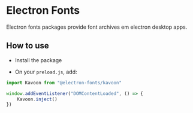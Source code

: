 # Electron Fonts

Electron fonts packages provide font archives em electron desktop apps.

## How to use

* Install the package

* On your `preload.js`, add:

```ts
import Kavoon from "@electron-fonts/kavoon"

window.addEventListener("DOMContentLoaded", () => {
    Kavoon.inject()
})
```